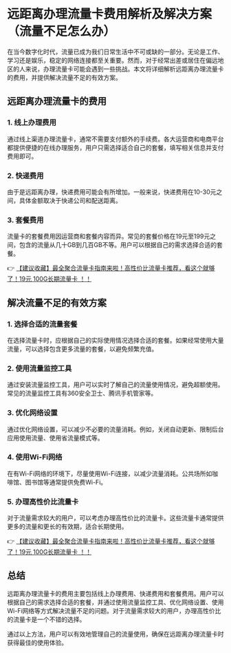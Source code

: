 # 远距离办理流量卡费用解析及解决方案（流量不足怎么办）

在当今数字化时代，流量已成为我们日常生活中不可或缺的一部分。无论是工作、学习还是娱乐，稳定的网络连接都至关重要。然而，对于经常出差或居住在偏远地区的人来说，办理流量卡可能会遇到一些挑战。本文将详细解析远距离办理流量卡的费用，并提供解决流量不足的有效方案。

## 远距离办理流量卡的费用

### 1. 线上办理费用
通过线上渠道办理流量卡，通常不需要支付额外的手续费。各大运营商和电商平台都提供便捷的在线办理服务，用户只需选择适合自己的套餐，填写相关信息并支付费用即可。

### 2. 快递费用
由于是远距离办理，快递费用可能会有所增加。一般来说，快递费用在10-30元之间，具体金额取决于快递公司和配送距离。

### 3. 套餐费用
流量卡的套餐费用因运营商和套餐内容而异。常见的套餐价格在19元至199元之间，包含的流量从几十GB到几百GB不等。用户可以根据自己的需求选择合适的套餐。

👉 [【建议收藏】最全聚合流量卡指南来啦！高性价比流量卡推荐，看这个就够了！19元 100G长期流量卡 ！！](https://bit.ly/Liuliangka)

## 解决流量不足的有效方案

### 1. 选择合适的流量套餐
在选择流量卡时，应根据自己的实际使用情况选择合适的套餐。如果经常使用大量流量，可以选择包含更多流量的套餐，以避免频繁充值。

### 2. 使用流量监控工具
通过安装流量监控工具，用户可以实时了解自己的流量使用情况，避免超额使用。常见的流量监控工具有360安全卫士、腾讯手机管家等。

### 3. 优化网络设置
通过优化网络设置，可以减少不必要的流量消耗。例如，关闭自动更新、限制后台应用使用流量、使用省流量模式等。

### 4. 使用Wi-Fi网络
在有Wi-Fi网络的环境下，尽量使用Wi-Fi连接，以减少流量消耗。公共场所如咖啡馆、图书馆等通常提供免费Wi-Fi。

### 5. 办理高性价比流量卡
对于流量需求较大的用户，可以考虑办理高性价比的流量卡。这些流量卡通常提供更多的流量和更长的有效期，适合长期使用。

👉 [【建议收藏】最全聚合流量卡指南来啦！高性价比流量卡推荐，看这个就够了！19元 100G长期流量卡 ！！](https://bit.ly/Liuliangka)

## 总结

远距离办理流量卡的费用主要包括线上办理费用、快递费用和套餐费用。用户可以根据自己的需求选择合适的套餐，并通过使用流量监控工具、优化网络设置、使用Wi-Fi网络等方式解决流量不足的问题。对于流量需求较大的用户，办理高性价比的流量卡是一个不错的选择。

通过以上方法，用户可以有效地管理自己的流量使用，确保在远距离办理流量卡时获得最佳的使用体验。
